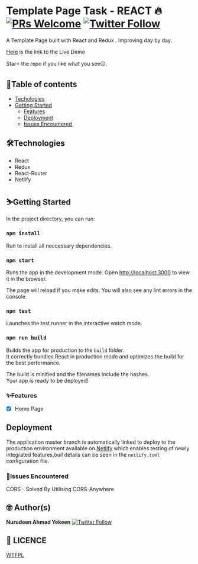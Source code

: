 # Template Page Task - REACT 🔥 [![PRs Welcome](https://img.shields.io/badge/PRs-welcome-brightgreen.svg?style=flat-square)](http://makeapullrequest.com) [![Twitter Follow](https://img.shields.io/twitter/follow/nurudeenyekeen1?style=social)](https://twitter.com/nurudeenyekeen1)

A Template Page built with React and Redux . Improving day by day.

[Here](https://formplus-task.netlify.app/) is the link to the Live Demo

Star⭐ the repo if you like what you see😉.

## 📖Table of contents

- [Techologies](#technologies)
- [Getting Started](#getting-started)
  - [Features](#features)
  - [Deployment](#deployment)  
  - [Issues Encountered](#issue-encountered)

## 🛠️Technologies

- React
- Redux
- React-Router
- Netlify

## ⛷️Getting Started

In the project directory, you can run:

### `npm install`

Run to install all neccessary dependencies.
### `npm start`

Runs the app in the development mode.
Open [http://localhost:3000](http://localhost:3000) to view it in the browser.

The page will reload if you make edits.
You will also see any lint errors in the console.

### `npm test`

Launches the test runner in the interactive watch mode.

### `npm run build`

Builds the app for production to the `build` folder.\
It correctly bundles React in production mode and optimizes the build for the best performance.

The build is minified and the filenames include the hashes.\
Your app is ready to be deployed!

### ✨Features

- [x] Home Page


## Deployment

The application master branch is automatically linked to deploy to the production environment available on [Netlify](https://formplus-task.netlify.app) which enables
testing of newly integrated features,buil details can be seen in the `netlify.toml` configuration file.


### 📮Issues Encountered

CORS - Solved By Utilising CORS-Anywhere

## 🤓 Author(s)

**Nurudeen Ahmad Yekeen** [![Twitter Follow](https://img.shields.io/twitter/follow/nurudeenyekeen1?style=social)](https://twitter.com/nurudeenyekeen1)

## 🔖 LICENCE

[WTFPL](http://www.wtfpl.net/about/)
